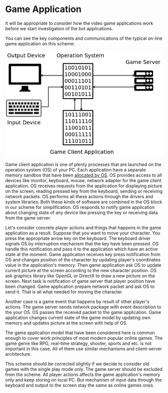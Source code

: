 # Game Application

It will be appropriate to consider how the video game applications work before we start investigation of the bot applications. 

You can see the key components and communications of the typical on-line game application on this scheme:

![Game Application Scheme](game-application.png)

Game client application is one of plenty processes that are launched on the operation system (OS) of your PC. Each application have a separate memory sandbox that have been [allocated by OS](http://duartes.org/gustavo/blog/post/anatomy-of-a-program-in-memory/). OS provides access to all devices like monitor, keyboard, mouse, network adapter for the game client application. OS receives requests from the application for displaying picture on the screen,  reading pressed key from the keyboard, sending or receiving network packets. OS performs all these actions through the drivers and system libraries. Both these kinds of software are combined in the OS block in our scheme for simplification. OS responds to notify game application about changing state of any device like pressing the key or receiving data from the game server.

Let's consider concrete player actions and things that happens in the game application as a result. Suppose that you want to move your character. You press the appropriate arrow key on the keyboard. The keyboard driver signals OS by interruption mechanism that the key have been pressed. OS handle this notification and pass it to the application which have an active state at the moment. Game application receives key press notification from OS and changes position of the character by updating player's coordinates value in the application's memory. Then game application ask OS to update current picture at the screen according to the new character position. OS ask graphics library like OpenGL or DirectX to draw a new picture on the screen. Next task is notification of game server that player position have been changed. Game application prepare network packet and ask OS to send it. That is all what needed for moving the character.

Another case is a game event that happens by result of other player's actions. The game server sends network package with event description to the your OS. OS passes the received packet to the game application. Game application changes current state of the game model by updating own memory and updates picture at the screen with help of OS.

The game application model that have been considered here is common enough to cover work principles of most modern popular online games. The game genre like RPG, real-time strategy, shooter, sports and etc. is not important in this case. All of them use similar mechanisms and client-server architecture.

This scheme should be corrected slightly if we decide to consider old games with the single play mode only. The game server should be excluded from the scheme. All player actions affects the game application's memory only and keep storing on local PC. But mechanism of input data through the keyboard and output to the screen stay the same as online games ones.